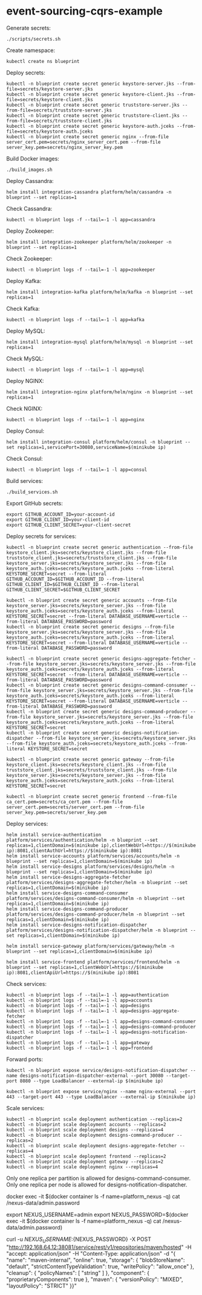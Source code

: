 # event-sourcing-cqrs-example

Generate secrets:

    ./scripts/secrets.sh

Create namespace:

    kubectl create ns blueprint

Deploy secrets:

    kubectl -n blueprint create secret generic keystore-server.jks --from-file=secrets/keystore-server.jks
    kubectl -n blueprint create secret generic keystore-client.jks --from-file=secrets/keystore-client.jks
    kubectl -n blueprint create secret generic truststore-server.jks --from-file=secrets/truststore-server.jks
    kubectl -n blueprint create secret generic truststore-client.jks --from-file=secrets/truststore-client.jks
    kubectl -n blueprint create secret generic keystore-auth.jceks --from-file=secrets/keystore-auth.jceks
    kubectl -n blueprint create secret generic nginx --from-file server_cert.pem=secrets/nginx_server_cert.pem --from-file server_key.pem=secrets/nginx_server_key.pem

Build Docker images:

    ./build_images.sh

Deploy Cassandra:

    helm install integration-cassandra platform/helm/cassandra -n blueprint --set replicas=1

Check Cassandra:

    kubectl -n blueprint logs -f --tail=-1 -l app=cassandra

Deploy Zookeeper:

    helm install integration-zookeeper platform/helm/zookeeper -n blueprint --set replicas=1

Check Zookeeper:

    kubectl -n blueprint logs -f --tail=-1 -l app=zookeeper

Deploy Kafka:

    helm install integration-kafka platform/helm/kafka -n blueprint --set replicas=1

Check Kafka:

    kubectl -n blueprint logs -f --tail=-1 -l app=kafka

Deploy MySQL:

    helm install integration-mysql platform/helm/mysql -n blueprint --set replicas=1

Check MySQL:

    kubectl -n blueprint logs -f --tail=-1 -l app=mysql

Deploy NGINX:

    helm install integration-nginx platform/helm/nginx -n blueprint --set replicas=1

Check NGINX:

    kubectl -n blueprint logs -f --tail=-1 -l app=nginx

Deploy Consul:

    helm install integration-consul platform/helm/consul -n blueprint --set replicas=1,servicePort=30080,serviceName=$(minikube ip)

Check Consul:

    kubectl -n blueprint logs -f --tail=-1 -l app=consul

Build services:

    ./build_services.sh

Export GitHub secrets:

    export GITHUB_ACCOUNT_ID=your-account-id
    export GITHUB_CLIENT_ID=your-client-id
    export GITHUB_CLIENT_SECRET=your-client-secret

Deploy secrets for services:

    kubectl -n blueprint create secret generic authentication --from-file keystore_client.jks=secrets/keystore_client.jks --from-file truststore_client.jks=secrets/truststore_client.jks --from-file keystore_server.jks=secrets/keystore_server.jks --from-file keystore_auth.jceks=secrets/keystore_auth.jceks --from-literal KEYSTORE_SECRET=secret --from-literal GITHUB_ACCOUNT_ID=$GITHUB_ACCOUNT_ID --from-literal GITHUB_CLIENT_ID=$GITHUB_CLIENT_ID --from-literal GITHUB_CLIENT_SECRET=$GITHUB_CLIENT_SECRET

    kubectl -n blueprint create secret generic accounts --from-file keystore_server.jks=secrets/keystore_server.jks --from-file keystore_auth.jceks=secrets/keystore_auth.jceks --from-literal KEYSTORE_SECRET=secret --from-literal DATABASE_USERNAME=verticle --from-literal DATABASE_PASSWORD=password
    kubectl -n blueprint create secret generic designs --from-file keystore_server.jks=secrets/keystore_server.jks --from-file keystore_auth.jceks=secrets/keystore_auth.jceks --from-literal KEYSTORE_SECRET=secret --from-literal DATABASE_USERNAME=verticle --from-literal DATABASE_PASSWORD=password

    kubectl -n blueprint create secret generic designs-aggregate-fetcher --from-file keystore_server.jks=secrets/keystore_server.jks --from-file keystore_auth.jceks=secrets/keystore_auth.jceks --from-literal KEYSTORE_SECRET=secret --from-literal DATABASE_USERNAME=verticle --from-literal DATABASE_PASSWORD=password
    kubectl -n blueprint create secret generic designs-command-consumer --from-file keystore_server.jks=secrets/keystore_server.jks --from-file keystore_auth.jceks=secrets/keystore_auth.jceks --from-literal KEYSTORE_SECRET=secret --from-literal DATABASE_USERNAME=verticle --from-literal DATABASE_PASSWORD=password
    kubectl -n blueprint create secret generic designs-command-producer --from-file keystore_server.jks=secrets/keystore_server.jks --from-file keystore_auth.jceks=secrets/keystore_auth.jceks --from-literal KEYSTORE_SECRET=secret  
    kubectl -n blueprint create secret generic designs-notification-dispatcher --from-file keystore_server.jks=secrets/keystore_server.jks --from-file keystore_auth.jceks=secrets/keystore_auth.jceks --from-literal KEYSTORE_SECRET=secret  

    kubectl -n blueprint create secret generic gateway --from-file keystore_client.jks=secrets/keystore_client.jks --from-file truststore_client.jks=secrets/truststore_client.jks --from-file keystore_server.jks=secrets/keystore_server.jks --from-file keystore_auth.jceks=secrets/keystore_auth.jceks --from-literal KEYSTORE_SECRET=secret

    kubectl -n blueprint create secret generic frontend --from-file ca_cert.pem=secrets/ca_cert.pem --from-file server_cert.pem=secrets/server_cert.pem --from-file server_key.pem=secrets/server_key.pem

Deploy services:

    helm install service-authentication platform/services/authentication/helm -n blueprint --set replicas=1,clientDomain=$(minikube ip),clientWebUrl=https://$(minikube ip):8081,clientAuthUrl=https://$(minikube ip):8081
    helm install service-accounts platform/services/accounts/helm -n blueprint --set replicas=1,clientDomain=$(minikube ip)
    helm install service-designs platform/services/designs/helm -n blueprint --set replicas=1,clientDomain=$(minikube ip)
    helm install service-designs-aggregate-fetcher platform/services/designs-aggregate-fetcher/helm -n blueprint --set replicas=1,clientDomain=$(minikube ip)
    helm install service-designs-command-consumer platform/services/designs-command-consumer/helm -n blueprint --set replicas=1,clientDomain=$(minikube ip)
    helm install service-designs-command-producer platform/services/designs-command-producer/helm -n blueprint --set replicas=1,clientDomain=$(minikube ip)
    helm install service-designs-notification-dispatcher platform/services/designs-notification-dispatcher/helm -n blueprint --set replicas=1,clientDomain=$(minikube ip)

    helm install service-gateway platform/services/gateway/helm -n blueprint --set replicas=1,clientDomain=$(minikube ip)

    helm install service-frontend platform/services/frontend/helm -n blueprint --set replicas=1,clientWebUrl=https://$(minikube ip):8081,clientApiUrl=https://$(minikube ip):8081

Check services:

    kubectl -n blueprint logs -f --tail=-1 -l app=authentication
    kubectl -n blueprint logs -f --tail=-1 -l app=accounts
    kubectl -n blueprint logs -f --tail=-1 -l app=designs
    kubectl -n blueprint logs -f --tail=-1 -l app=designs-aggregate-fetcher
    kubectl -n blueprint logs -f --tail=-1 -l app=designs-command-consumer
    kubectl -n blueprint logs -f --tail=-1 -l app=designs-command-producer
    kubectl -n blueprint logs -f --tail=-1 -l app=designs-notification-dispatcher
    kubectl -n blueprint logs -f --tail=-1 -l app=gateway
    kubectl -n blueprint logs -f --tail=-1 -l app=frontend

Forward ports:

    kubectl -n blueprint expose service/designs-notification-dispatcher --name designs-notification-dispatcher-external --port 30080 --target-port 8080 --type LoadBalancer --external-ip $(minikube ip)

    kubectl -n blueprint expose service/nginx --name nginx-external --port 443 --target-port 443 --type LoadBalancer --external-ip $(minikube ip)

Scale services:

    kubectl -n blueprint scale deployment authentication --replicas=2
    kubectl -n blueprint scale deployment accounts --replicas=2
    kubectl -n blueprint scale deployment designs --replicas=4
    kubectl -n blueprint scale deployment designs-command-producer --replicas=2
    kubectl -n blueprint scale deployment designs-aggregate-fetcher --replicas=4
    kubectl -n blueprint scale deployment frontend --replicas=2
    kubectl -n blueprint scale deployment gateway --replicas=2
    kubectl -n blueprint scale deployment nginx --replicas=4

Only one replica per partition is allowed for designs-command-consumer.
Only one replica per node is allowed for designs-notification-dispatcher.


docker exec -it $(docker container ls -f name=platform_nexus -q) cat /nexus-data/admin.password

export NEXUS_USERNAME=admin
export NEXUS_PASSWORD=$(docker exec -it $(docker container ls -f name=platform_nexus -q) cat /nexus-data/admin.password)

curl -u ${NEXUS_USERNAME}:${NEXUS_PASSWORD} -X POST "http://192.168.64.12:38081/service/rest/v1/repositories/maven/hosted" -H "accept: application/json" -H "Content-Type: application/json" -d "{ \"name\": \"maven-internal\", \"online\": true, \"storage\": { \"blobStoreName\": \"default\", \"strictContentTypeValidation\": true, \"writePolicy\": \"allow_once\" }, \"cleanup\": { \"policyNames\": [ \"string\" ] }, \"component\": { \"proprietaryComponents\": true }, \"maven\": { \"versionPolicy\": \"MIXED\", \"layoutPolicy\": \"STRICT\" }}"
